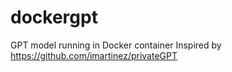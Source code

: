 # dockergpt
GPT model running in Docker container
Inspired by
https://github.com/imartinez/privateGPT
